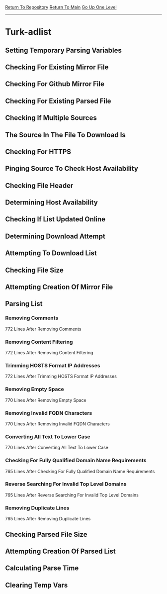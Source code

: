 [Return To Repository](https://github.com/deathbybandaid/piholeparser/)
[Return To Main](https://github.com/deathbybandaid/piholeparser/blob/master/RecentRunLogs/Mainlog.md)
[Go Up One Level](https://github.com/deathbybandaid/piholeparser/blob/master/RecentRunLogs/TopLevelScripts/30-Processing-Blacklists.md)
____________________________________
# Turk-adlist
## Setting Temporary Parsing Variables
## Checking For Existing Mirror File
## Checking For Github Mirror File
## Checking For Existing Parsed File
## Checking If Multiple Sources
## The Source In The File To Download Is
## Checking For HTTPS
## Pinging Source To Check Host Availability
## Checking File Header
## Determining Host Availability
## Checking If List Updated Online
## Determining Download Attempt
## Attempting To Download List
## Checking File Size
## Attempting Creation Of Mirror File
## Parsing List
### Removing Comments
772 Lines After Removing Comments
### Removing Content Filtering
772 Lines After Removing Content Filtering
### Trimming HOSTS Format IP Addresses
772 Lines After Trimming HOSTS Format IP Addresses
### Removing Empty Space
770 Lines After Removing Empty Space
### Removing Invalid FQDN Characters
770 Lines After Removing Invalid FQDN Characters
### Converting All Text To Lower Case
770 Lines After Converting All Text To Lower Case
### Checking For Fully Qualified Domain Name Requirements
765 Lines After Checking For Fully Qualified Domain Name Requirements
### Reverse Searching For Invalid Top Level Domains
765 Lines After Reverse Searching For Invalid Top Level Domains
### Removing Duplicate Lines
765 Lines After Removing Duplicate Lines
## Checking Parsed File Size
## Attempting Creation Of Parsed List
## Calculating Parse Time
## Clearing Temp Vars
